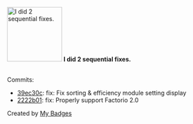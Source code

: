<img src="https://my-badges.github.io/my-badges/fix-2.png" alt="I did 2 sequential fixes." title="I did 2 sequential fixes." width="128">
<strong>I did 2 sequential fixes.</strong>
<br><br>

Commits:

- <a href="https://github.com/AndrewWeinmann/Factorio-Modules-T4/commit/39ec30c23dc3c693669eba36fd994fde04c9e29a">39ec30c</a>: fix: Fix sorting & efficiency module setting display
- <a href="https://github.com/AndrewWeinmann/Factorio-Modules-T4/commit/2222b01767250c01dadbe8e55360f0d54ee80d62">2222b01</a>: fix: Properly support Factorio 2.0


Created by <a href="https://github.com/my-badges/my-badges">My Badges</a>